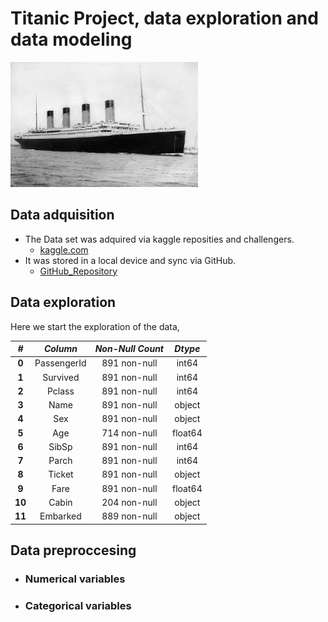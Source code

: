 # Titanic Project, data exploration and data modeling

<img src = "Images/RMS_Titanic_3.jpg" width = 300 height = 200>

<!--![Images](Images/RMS_Titanic_3.jpg)-->

## Data adquisition

* The Data set was adquired via kaggle reposities and challengers.
  * [kaggle.com](https://www.kaggle.com/competitions/titanic "Titanic Data Set")
* It was stored in a local device and sync via GitHub.
  * [GitHub_Repository](https://github.com/Cesar421/Titanic "Cesar GitHub")
  
## Data exploration

Here we start the exploration of the data,

| **_#_**  | **_Column_**  | **_Non-Null Count_**  | **_Dtype_**  |
|:-------: |:------------: |:--------------------: |:-----------: |
|  **0**   |  PassengerId  |     891 non-null      |    int64     |
|  **1**   |   Survived    |     891 non-null      |    int64     |
|  **2**   |    Pclass     |     891 non-null      |    int64     |
|  **3**   |     Name      |     891 non-null      |    object    |
|  **4**   |      Sex      |     891 non-null      |    object    |
|  **5**   |      Age      |     714 non-null      |   float64    |
|  **6**   |     SibSp     |     891 non-null      |    int64     |
|  **7**   |     Parch     |     891 non-null      |    int64     |
|  **8**   |    Ticket     |     891 non-null      |    object    |
|  **9**   |     Fare      |     891 non-null      |   float64    |
|  **10**  |     Cabin     |     204 non-null      |    object    |
|  **11**  |   Embarked    |     889 non-null      |    object    |

## Data preproccesing

* ### Numerical variables
  
* ### Categorical variables
